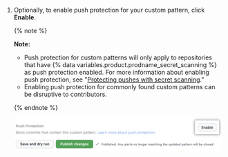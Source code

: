 1. Optionally, to enable push protection for your custom pattern, click **Enable**.

   {% note %}

   **Note:**
   - Push protection for custom patterns will only apply to repositories that have {% data variables.product.prodname_secret_scanning %} as push protection enabled. For more information about enabling push protection, see "[Protecting pushes with secret scanning](/code-security/secret-scanning/protecting-pushes-with-secret-scanning)."
   - Enabling push protection for commonly found custom patterns can be disruptive to contributors.

   {% endnote %}

   ![Screenshot of custom pattern page with the button to enable push protection emphasized](/assets/images/help/repository/secret-scanning-custom-pattern-enable-push-protection.png)
